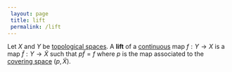 ```yaml
---
 layout: page
 title: lift
 permalink: /lift
---
```

Let $X$ and $Y$ be [topological spaces](https://defsmath.github.io/DefsMath/topological_space). A **lift** of a [continuous](https://defsmath.github.io/DefsMath/continuous) map $f:Y\to X$ is a map $\tilde f:Y\to \tilde X$ such that $p\tilde f = f$ where $p$ is the map associated to the [covering space](https://defsmath.github.io/DefsMath/covering_space) $(p,\tilde X)$.

